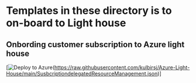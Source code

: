# Templates in these directory is to on-board to Light house

## Onbording customer subscription to Azure light house

[![Deploy to Azure](https://aka.ms/deploytoazurebutton)(https://raw.githubusercontent.com/kulbirsj/Azure-Light-House/main/SusbcriptiondelegatedResourceManagement.json)]
